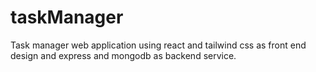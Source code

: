 # taskManager
Task manager web application using react and tailwind css as front end design and  express and mongodb as backend service.
